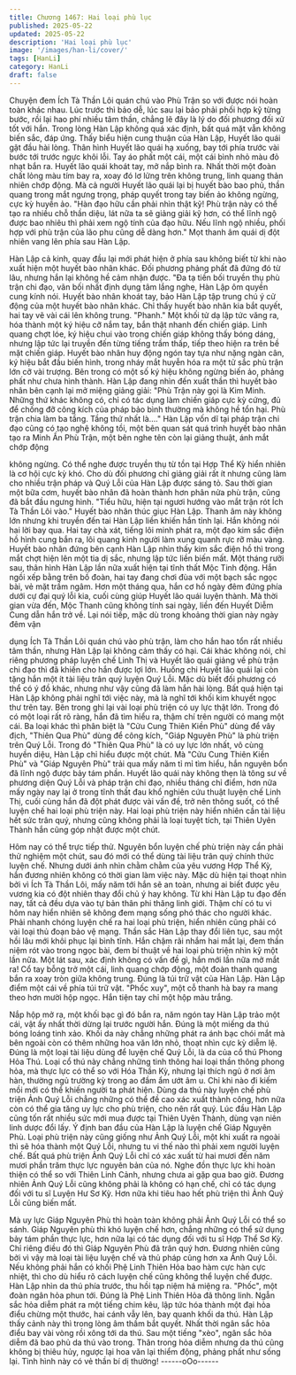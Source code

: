 ```yaml
---
title: Chương 1467: Hai loại phù lục
published: 2025-05-22
updated: 2025-05-22
description: 'Hai loại phù lục'
image: '/images/han-li/cover/'
tags: [HanLi]
category: HanLi
draft: false
---
```


Chuyện đem Ích Tà Thần Lôi quán chú vào Phù Trận so với được
nói hoàn toàn khác nhau.
Lúc trước thì bảo dễ, lúc sau lại bảo phải phối hợp kỹ từng bước,
rồi lại hao phí nhiều tâm thần, chẳng lẽ đây là lý do đối phương
đối xử tốt với hắn.
Trong lòng Hàn Lập không quá xác định, bất quá mặt vẫn không
biến sắc, đáp ứng.
Thấy biểu hiện cung thuận của Hàn Lập, Huyết lão quái gật đầu
hài lòng.
Thân hình Huyết lão quái hạ xuống, bay tới phía trước vài bước
tới trước ngực khôi lỗi.
Tay áo phất một cái, một cái bình nhỏ màu đỏ nhạt bắn ra.
Huyết lão quái khoát tay, mở nắp bình ra.
Nhất thời một đoàn chất lỏng màu tím bay ra, xoay đó lơ lửng trên
không trung, linh quang thản nhiên chớp động.
Mà cả người Huyết lão quái lại bị huyết bào bao phủ, thần quang
trong mắt ngưng trọng, pháp quyết trong tay biến ảo không
ngừng, cực kỳ huyền ảo.
"Hàn đạo hữu cần phải nhìn thật kỹ! Phù trận này có thể tạo ra
nhiều chỗ thần diệu, lát nữa ta sẽ giảng giải kỹ hơn, có thể lĩnh
ngộ được bao nhiêu thì phải xem ngộ tính của đạo hữu. Nếu lĩnh
ngộ nhiều, phối hợp với phù trận của lão phu cũng dễ dàng hơn."
Mọt thanh âm quái dị đột nhiên vang lên phía sau Hàn Lập.

Hàn Lập cả kinh, quay đầu lại mới phát hiện ở phía sau không
biết từ khi nào xuất hiện một huyết bào nhân khác.
Đối phương phảng phất đã đứng đó từ lâu, nhưng hắn lại không
hề cảm nhận được.
"Đa tạ tiền bối truyền thụ phù trận chi đạo, vãn bối nhất định dụng
tâm lắng nghe, Hàn Lập ôm quyền cung kính nói.
Huyết bào nhân khoát tay, bảo Hàn Lập tập trung chú ý cử động
của một huyết bào nhân khác.
Chỉ thấy huyết bào nhân kia bắt quyết, hai tay vẽ vài cái lên không
trung.
"Phanh." Một khối tử dạ lập tức văng ra, hóa thành một ký hiệu cỡ
nắm tay, bắn thật nhanh đến chiến giáp.
Linh quang chợt lóe, ký hiệu chui vào trong chiến giáp không thấy
bóng dáng, nhưng lập tức lại truyền đến từng tiếng trầm thấp, tiếp
theo hiện ra trên bề mặt chiến giáp.
Huyết bào nhân huy động ngón tay tựa như nặng ngàn cân, ký
hiệu bắt đầu biến hình, trong nháy mắt huyễn hóa ra một tử sắc
phù trận lớn cỡ vài trượng.
Bên trong có một số ký hiệu không ngừng biến ảo, phảng phất
như chưa hình thành.
Hàn Lập đang nhìn đến xuất thần thì huyết bào nhân bên cạnh lại
mở miệng giảng giải:
"Phù Trận này gọi là Kim Minh. Những thứ khác không có, chỉ có
tác dụng làm chiến giáp cực kỳ cứng, đủ để chống đỡ công kích
của pháp bảo bình thường mà không hề tổn hại. Phù trận chia
làm ba tầng. Tầng thứ nhất là…."
Hàn Lập vốn dĩ tại pháp trận chi đạo cũng có tạo nghệ không tồi,
một bên quan sát quá trình huyết bào nhân tạo ra Minh Ấn Phù
Trận, một bên nghe tên còn lại giảng thuật, ánh mắt chớp động

không ngừng.
Có thể nghe được truyền thụ từ tồn tại Hợp Thể Kỳ hiển nhiên là
cơ hội cực kỳ khó.
Cho dù đối phương chỉ giảng giải rất ít nhưng cũng làm cho nhiều
trận pháp và Quý Lỗi của Hàn Lập được sáng tỏ.
Sau thời gian một bữa cơm, huyết bào nhân đã hoàn thành hơn
phân nửa phù trận, cũng đã bắt đầu ngưng hình.
"Tiểu hữu, hiện tại ngươi hướng vào mắt trận rót Ích Tà Thần Lôi
vào." Huyết bào nhân thúc giục Hàn Lập.
Thanh âm này không lớn nhưng khi truyền đến tai Hàn Lập liền
khiến hắn tỉnh lại.
Hắn không nói hai lời bay qua.
Hai tay chà xát, tiếng lôi minh phát ra, một đạo kim sắc điện hồ
hình cung bắn ra, lôi quang kinh người làm xung quanh rực rỡ
màu vàng.
Huyết bào nhân đứng bên cạnh Hàn Lập nhìn thấy kim sắc điện
hồ thì trong mắt chợt hiện lên một tia dị sắc, nhưng lập tức liền
biến mất.
Một tháng rưỡi sau, thân hình Hàn Lập lần nữa xuất hiện tại tĩnh
thất Mộc Tinh động.
Hắn ngồi xếp bằng trên bồ đoàn, hai tay đang chơi đùa với một
bạch sắc ngọc bài, vẻ mặt trầm ngâm.
Hơn một tháng qua, hắn cơ hồ ngày đêm đứng phía dưới cự đại
quý lỗi kia, cuối cùng giúp Huyết lão quái luyện thành.
Mà thời gian vừa đến, Mộc Thanh cũng không tính sai ngày, liền
đến Huyết Diễm Cung dẫn hắn trở về.
Lại nói tiếp, mặc dù trong khoảng thời gian này ngày đêm vận

dụng Ích Tà Thần Lôi quán chú vào phù trận, làm cho hắn hao tổn
rất nhiều tâm thần, nhưng Hàn Lập lại không cảm thấy có hại.
Cái khác không nói, chỉ riêng phương pháp luyện chế Linh Thị và
Huyết lão quái giảng về phù trận chi đạo thì đã khiến cho hắn
được lợi lớn. Huống chi Huyết lão quái lại còn tặng hắn một ít tài
liệu trân quý luyện Quý Lỗi.
Mặc dù biết đối phương có thể có ý đồ khác, nhưng như vậy cũng
đã làm hắn hài lòng.
Bất quá hiện tại Hàn Lập không phải nghĩ tới việc này, mà là nghĩ
tới khối kim khuyết ngọc thư trên tay.
Bên trong ghi lại vài loại phù triện có uy lực thật lớn.
Trong đó có một loại rất rõ ràng, hắn đã tìm hiểu ra, thậm chí trên
người có mang một cái.
Ba loại khác thì phân biệt là "Cửu Cung Thiên Kiền Phù" dùng để
vây địch, "Thiên Qua Phù" dùng để công kích, "Giáp Nguyên Phù"
là phù triện trên Quý Lỗi.
Trong đó "Thiên Qua Phù" là có uy lực lớn nhất, vô cùng huyền
diệu, Hàn Lập chỉ hiểu được một chút.
Mà "Cửu Cung Thiên Kiền Phù" và "Giáp Nguyên Phù" trải qua
mấy năm tỉ mỉ tìm hiểu, hắn nguyên bổn đã lĩnh ngộ được bảy tám
phần.
Huyết lão quái này không thẹn là tông sư về phương diện Quý Lỗi
và pháp trận chi đạo, nhiều tháng chỉ điểm, hơn nữa mấy ngày
nay lại ở trong tĩnh thất đau khổ nghiên cứu thuật luyện chế Linh
Thị, cuối cùng hắn đã đột phát được vài vấn đề, trở nên thông
suốt, có thể luyện chế hai loại phù triện này.
Hai loại phù triện này hiển nhiên cần tài liệu hết sức trân quý,
nhưng cũng không phải là loại tuyệt tích, tại Thiên Uyên Thành
hắn cũng góp nhặt được một chút.

Hôm nay có thể trực tiếp thử.
Nguyên bổn luyện chế phù triện này cần phải thử nghiệm một
chút, sau đó mới có thể dùng tài liệu trân quý chính thức luyện
chế.
Nhưng dưới ánh nhìn chằm chằm của yêu vương Hợp Thể Kỳ,
hắn đương nhiên không có thời gian làm việc này.
Mặc dù hiện tại thoạt nhìn bởi vì Ích Tà Thần Lôi, mấy năm tới
hắn sẽ an toàn, nhưng ai biết được yêu vương kia có đột nhiên
thay đổi chủ ý hay không.
Từ khi Hàn Lập tu đạo đến nay, tất cả đều dựa vào tự bản thân
phi thăng linh giới. Thậm chí có tu vi hôm nay hiển nhiên sẽ không
đem mạng sống phó thác cho người khác.
Phải nhanh chóng luyện chế ra hai loại phù triện, hiển nhiên cũng
phải có vài loại thủ đoạn bảo vệ mạng.
Thần sắc Hàn Lập thay đổi liên tục, sau một hồi lâu mới khôi phục
lại bình tĩnh.
Hắn chậm rãi nhắm hai mắt lại, đem thần niệm rót vào trong ngọc
bài, đem bí thuật về hai loại phù triện nhìn kỹ một lần nữa.
Một lát sau, xác định không có vấn đề gì, hắn mới lần nữa mở mắt
ra!
Cổ tay bỗng trở một cái, linh quang chớp động, một đoàn thanh
quang bắn ra xoay tròn giữa không trung.
Đúng là túi trữ vật của Hàn Lập.
Hàn Lập điểm một cái về phía túi trữ vật.
"Phốc xuy", một cỗ thanh hà bay ra mang theo hơn mười hộp
ngọc.
Hắn tiện tay chỉ một hộp màu trắng.

Nắp hộp mở ra, một khối bạc gì đó bắn ra, năm ngón tay Hàn Lập
trảo một cái, vật ấy nhất thời dừng lại trước người hắn.
Đúng là một miếng da thú bóng loáng tinh xảo.
Khối da này chẳng những phát ra ánh bạc chói mắt mà bên ngoài
còn có thêm những hoa văn lớn nhỏ, thoạt nhìn cực kỳ diễm lệ.
Đúng là một loại tài liệu dùng để luyện chế Quý Lỗi, là da của cổ
thú Phong Hỏa Thú.
Loại cổ thú này chẳng những tinh thông hai loại thần thông phong
hỏa, mà thực lực có thể so với Hóa Thần Kỳ, nhưng lại thích ngủ
ở nơi âm hàn, thường ngủ trường kỳ trong ao đầm ẩm ướt âm u.
Chỉ khi nào đi kiếm mồi mới có thể khiến người ta phát hiện.
Dùng da thú này luyện chế phù triện Ảnh Quý Lỗi chẳng những có
thể đề cao xác xuất thành công, hơn nữa còn có thể gia tăng uy
lực cho phù triện, cho nên rất quý.
Lúc đầu Hàn Lập cũng tốn rất nhiều sức mới mua được tại Thiên
Uyên Thành, dùng vạn niên linh dược đổi lấy.
Ý định ban đầu của Hàn Lập là luyện chế Giáp Nguyên Phù.
Loại phù triện này cũng giống như Ảnh Quý Lỗi, một khi xuất ra
ngoài thì sẽ hóa thành một Quý Lỗi, nhưng tu vi thế nào thì phải
xem người luyện chế.
Bất quá phù triện Ảnh Quý Lỗi chỉ có xác xuất từ hai mươi đến
năm mươi phần trăm thực lực nguyên bản của nó. Nghe đồn thực
lực khi hoàn thiện có thể so với Thiên Linh Cảnh, nhưng chưa ai
gặp qua bao giờ.
Đương nhiên Ảnh Quý Lỗi cũng không phải là không có hạn chế,
chỉ có tác dụng đối với tu sĩ Luyện Hư Sơ Kỳ.
Hơn nữa khi tiêu hao hết phù triện thì Ảnh Quý Lỗi cũng biến mất.

Mà uy lực Giáp Nguyên Phù thì hoàn toàn không phải Ảnh Quý
Lỗi có thể so sánh.
Giáp Nguyên phù thì khó luyện chế hơn, chẳng những có thể sử
dụng bảy tám phần thực lực, hơn nữa lại có tác dụng đối với tu sĩ
Hợp Thể Sơ Kỳ.
Chỉ riêng điều đó thì Giáp Nguyên Phù đã trân quý hơn.
Đương nhiên cũng bởi vì vậy mà loại tài liệu luyện chế và thủ
pháp cũng hơn xa Ảnh Quý Lỗi.
Nếu không phải hắn có khối Phệ Linh Thiên Hỏa bao hàm cực
hàn cực nhiệt, thì cho dù hiểu rõ cách luyện chế cũng không thể
luyện chế được.
Hàn Lập nhìn da thú phía trước, thu hồi tạp niệm há miệng ra.
"Phốc", một đoàn ngân hỏa phun tới.
Đúng là Phệ Linh Thiên Hỏa đã thông linh.
Ngẫn sắc hỏa diễm phát ra một tiếng chim kêu, lập tức hóa thành
một đại hỏa điểu chừng một thước, hai cánh vẫy lên, bay quanh
khối da thú.
Hàn Lập thấy cảnh này thì trong lòng âm thầm bắt quyết.
Nhất thời ngân sắc hỏa điểu bay vài vòng rồi xông tới da thú.
Sau một tiếng "xèo", ngân sắc hỏa diễm đã bao phủ da thú vào
trong.
Thân trong hỏa diễm nhưng da thú cũng không bị thiêu hủy,
ngược lại hoa văn lại thiểm động, phảng phất như sống lại.
Tình hình này có vẻ thần bí dị thường!
------oOo------
